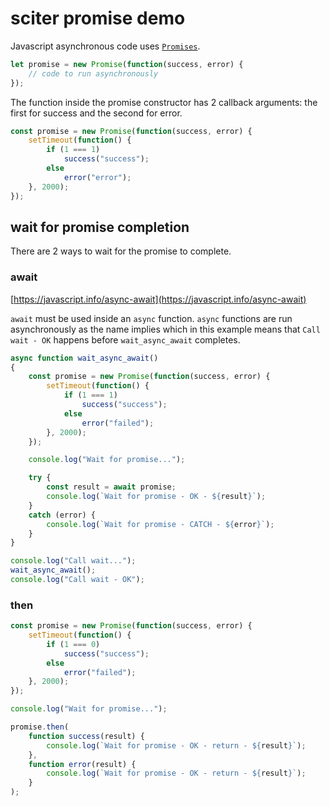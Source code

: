 # sciter promise demo

Javascript asynchronous code uses [`Promises`](https://javascript.info/promise-basics).

```js
let promise = new Promise(function(success, error) {
    // code to run asynchronously
});
```

The function inside the promise constructor has 2 callback arguments: the first for success and the second for error.

```js
const promise = new Promise(function(success, error) {
    setTimeout(function() {
        if (1 === 1)
            success("success");
        else
            error("error");
    }, 2000);
});
```

## wait for promise completion

There are 2 ways to wait for the promise to complete.

### await

[https://javascript.info/async-await](https://javascript.info/async-await)

`await` must be used inside an `async` function. `async` functions are run asynchronously as the name implies which in this example means that `Call wait - OK` happens before `wait_async_await` completes.

```js
async function wait_async_await()
{
    const promise = new Promise(function(success, error) {
        setTimeout(function() {
            if (1 === 1)
                success("success");
            else
                error("failed");
        }, 2000);
    });

    console.log("Wait for promise...");

    try {
        const result = await promise;
        console.log(`Wait for promise - OK - ${result}`);
    }
    catch (error) {
        console.log(`Wait for promise - CATCH - ${error}`);
    }
}

console.log("Call wait...");
wait_async_await();
console.log("Call wait - OK");
```

### then

```js
const promise = new Promise(function(success, error) {
    setTimeout(function() {
        if (1 === 0)
            success("success");
        else
            error("failed");
    }, 2000);
});

console.log("Wait for promise...");

promise.then(
    function success(result) {
        console.log(`Wait for promise - OK - return - ${result}`);
    },
    function error(result) {
        console.log(`Wait for promise - OK - return - ${result}`);
    }
);
```
